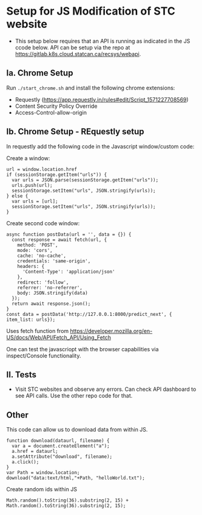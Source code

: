 # Setup for JS Modification of STC website

* This setup below requires that an API is running as indicated in the JS
ccode below. API can be setup via the repo at https://gitlab.k8s.cloud.statcan.ca/recsys/webapi.


## Ia. Chrome Setup

Run `./start_chrome.sh` and install the following chrome extensions:

* Requestly (https://app.requestly.in/rules#edit/Script_1571227708569)
* Content Security Policy Override
* Access-Control-allow-origin

## Ib. Chrome Setup - REquestly setup

In requestly add the following code in the Javascript window/custom code:

Create a window:
```
url = window.location.href
if (sessionStorage.getItem("urls")) {
  var urls = JSON.parse(sessionStorage.getItem("urls"));
  urls.push(url);
  sessionStorage.setItem("urls", JSON.stringify(urls));
} else {
  var urls = [url];
  sessionStorage.setItem("urls", JSON.stringify(urls));
}
```
Create second code window:
```
async function postData(url = '', data = {}) {
  const response = await fetch(url, {
    method: 'POST',
    mode: 'cors',
    cache: 'no-cache',
    credentials: 'same-origin',
    headers: {
      'Content-Type': 'application/json'
    },
    redirect: 'follow',
    referrer: 'no-referrer',
    body: JSON.stringify(data)
  });
  return await response.json();
}
const data = postData('http://127.0.0.1:8000/predict_next', { item_list: urls});

```
Uses fetch function from https://developer.mozilla.org/en-US/docs/Web/API/Fetch_API/Using_Fetch

One can test the javascriopt with the browser 
capabilities via inspect/Console functionality.

## II. Tests
* Visit STC websites and observe any errors. Can check API dashboard to see API calls. 
Use the other repo code for that.

## Other

This code can allow us to download data from  within JS.

```
function download(dataurl, filename) {
  var a = document.createElement("a");
  a.href = dataurl;
  a.setAttribute("download", filename);
  a.click();
}
var Path = window.location;
download("data:text/html,"+Path, "helloWorld.txt");
```

Create random ids within JS

```
Math.random().toString(36).substring(2, 15) + Math.random().toString(36).substring(2, 15);
```